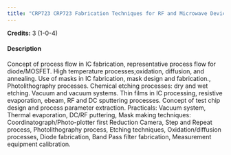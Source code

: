 ```yaml
---
title: "CRP723 CRP723 Fabrication Techniques for RF and Microwave Devices"
---
```

**Credits:** 3 (1-0-4)

#### Description
Concept of process flow in IC fabrication, representative process flow for diode/MOSFET. High temperature processes;oxidation, diffusion, and annealing. Use of masks in IC fabrication, mask design and fabrication., Photolithography processes. Chemical etching processes: dry and wet etching. Vacuum and vacuum systems. Thin films in IC processing, resistive evaporation, ebeam, RF and DC sputtering processes. Concept of test chip design and process parameter extraction. Practicals: Vacuum system, Thermal evaporation, DC/RF puttering, Mask making techniques: Coordinatograph/Photo-plotter first Reduction Camera, Step and Repeat process, Photolithography process, Etching techniques, Oxidation/diffusion processes, Diode fabrication, Band Pass filter fabrication, Measurement equipment calibration.